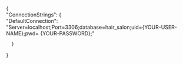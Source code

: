    {                                                                                                          
      "ConnectionStrings":                                                                                      {                                                                                                             
      "DefaultConnection": "Server=localhost;Port=3306;database=hair_salon;uid={YOUR-USER-NAME};pwd=  {YOUR-PASSWORD};"    

      }                                                                                                      
   }                                      